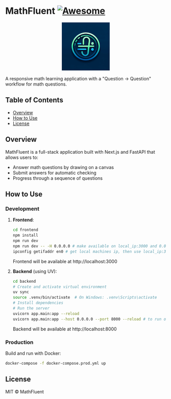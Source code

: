 # MathFluent [![Awesome](https://cdn.rawgit.com/sindresorhus/awesome/d7305f38d29fed78fa85652e3a63e154dd8e8829/media/badge.svg)](https://github.com/sindresorhus/awesome)

<p align="center">
  <img src="logo.webp" alt="MathFluent Logo" width="150" height="150">
</p>

A responsive math learning application with a "Question → Question" workflow for math questions.

## Table of Contents

- [Overview](#overview)
- [How to Use](#how-to-use)
- [License](#license)

## Overview

MathFluent is a full-stack application built with Next.js and FastAPI that allows users to:
- Answer math questions by drawing on a canvas
- Submit answers for automatic checking
- Progress through a sequence of questions

## How to Use

### Development

1. **Frontend**:
   ```bash
   cd frontend
   npm install
   npm run dev
   npm run dev -- -H 0.0.0.0 # make available on local_ip:3000 and 0.0.0.0:3000
   ipconfig getifaddr en0 # get local machines ip, then use local_ip:3000 on ipad
   ```
   Frontend will be available at http://localhost:3000

2. **Backend** (using UV):
   ```bash
   cd backend
   # Create and activate virtual environment
   uv sync
   source .venv/bin/activate  # On Windows: .venv\Scripts\activate
   # Install dependencies
   # Run the server
   uvicorn app.main:app --reload
   uvicorn app.main:app --host 0.0.0.0 --port 8000 --reload # to run on local_ip:8000
   ```
   Backend will be available at http://localhost:8000

### Production

Build and run with Docker:
```bash
docker-compose -f docker-compose.prod.yml up
```

## License

MIT © MathFluent

